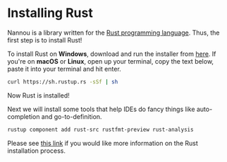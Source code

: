 # Installing Rust

Nannou is a library written for the [Rust programming
language](https://www.rust-lang.org/). Thus, the first step is to install Rust!

To install Rust on **Windows**, download and run the installer from
[here](https://www.rust-lang.org/tools/install). If you're on **macOS** or
**Linux**, open up your terminal, copy the text below, paste it into your
terminal and hit enter.

```bash
curl https://sh.rustup.rs -sSf | sh
```

Now Rust is installed!

Next we will install some tools that help IDEs do fancy things like
auto-completion and go-to-definition.

```bash
rustup component add rust-src rustfmt-preview rust-analysis
```

Please see [this link](https://www.rust-lang.org/tools/install) if you would
like more information on the Rust installation process.
